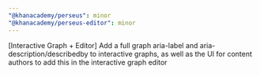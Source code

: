 ```yaml
---
"@khanacademy/perseus": minor
"@khanacademy/perseus-editor": minor
---
```


[Interactive Graph + Editor] Add a full graph aria-label and aria-description/describedby to interactive graphs, as well as the UI for content authors to add this in the interactive graph editor
